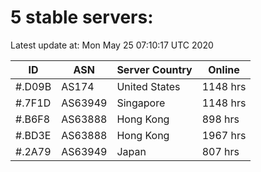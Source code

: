 # 5 stable servers:

Latest update at: Mon May 25 07:10:17 UTC 2020

| ID | ASN | Server Country | Online |
| -- | --- | -------------- | ------ |
| #.D09B | AS174 | United States | 1148 hrs |
| #.7F1D | AS63949 | Singapore | 1148 hrs |
| #.B6F8 | AS63888 | Hong Kong | 898 hrs |
| #.BD3E | AS63888 | Hong Kong | 1967 hrs |
| #.2A79 | AS63949 | Japan | 807 hrs |

